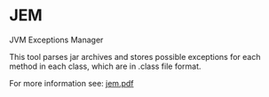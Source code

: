 # JEM
JVM Exceptions Manager

This tool parses jar archives and stores possible exceptions for each method in each class, which are in .class file format.

For more information see: [jem.pdf](https://github.com/eugenpolytechnic/JEM/blob/master/jem.pdf)